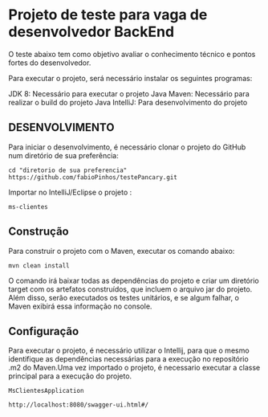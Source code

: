 # Projeto de teste para vaga de desenvolvedor BackEnd

O teste abaixo tem como objetivo avaliar o conhecimento técnico e pontos fortes do
desenvolvedor.

Para executar o projeto, será necessário instalar os seguintes programas:

JDK 8: Necessário para executar o projeto Java
Maven: Necessário para realizar o build do projeto Java
IntelliJ: Para desenvolvimento do projeto

## DESENVOLVIMENTO

Para iniciar o desenvolvimento, é necessário clonar o projeto do GitHub num diretório de sua preferência:

```shell
cd "diretorio de sua preferencia"
https://github.com/fabioPinhos/testePancary.git
```

Importar no IntelliJ/Eclipse o projeto :

```shell
ms-clientes
```


## Construção

Para construir o projeto com o Maven, executar os comando abaixo:

```shell
mvn clean install
```

O comando irá baixar todas as dependências do projeto e criar um diretório target com os artefatos construídos, que incluem o arquivo jar do projeto. Além disso, serão executados os testes unitários, e se algum falhar, o Maven exibirá essa informação no console.

## Configuração

Para executar o projeto, é necessário utilizar o Intellij, para que o mesmo identifique as dependências necessárias para a execução no repositório .m2 do Maven.Uma vez importado o projeto, é necessario executar a classe principal para a execução do projeto.

```shell
MsClientesApplication

http://localhost:8080/swagger-ui.html#/
```


